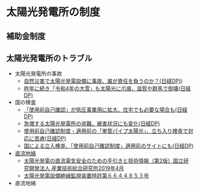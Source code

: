 # 太陽光発電所の制度

## 補助金制度


## 太陽光発電所のトラブル

- 太陽光発電所の事故
    - [自然災害で太陽光発電設備に事故、誰が責任を負うのか？(日経DP)](https://project.nikkeibp.co.jp/ms/atcl/19/feature/00005/122000043/))
    - [昨年に続き「令和4年の大雪」も太陽光に爪痕、滋賀や群馬で倒壊(日経DP)](https://project.nikkeibp.co.jp/ms/atcl/19/feature/00002/00099/)
- 国の検査
    - [「使用前自己確認」が低圧事業用に拡大、住宅でも必要な場合も(日経DP)](https://project.nikkeibp.co.jp/ms/atcl/19/feature/00002/00132/?ST=msb)
    - [急増する太陽光発電所の盗難、被害状況にも変化(日経DP)](https://project.nikkeibp.co.jp/ms/atcl/19/feature/00002/00131/?ST=msb)
    - [使用前自己確認制度・適用前の「単管パイプ太陽光」、立ち入り検査で対応に苦慮(日経DP)](https://project.nikkeibp.co.jp/ms/atcl/19/feature/00002/00127/?ST=msb)
    - [国による立入検査、「使用前自己確認制度」適用前のサイトにも(日経DP)](https://project.nikkeibp.co.jp/ms/atcl/19/feature/00002/00122/?ST=msb)
- [直流地絡](./dc-ground-fault.md)
    - [太陽光発電の直流電気安全のための手引きと技術情報（第2版）国立研究開発法人  産業技術総合研究所2019年4月](https://unit.aist.go.jp/rpd-envene/PV/ja/service/PV_Electrical_Safety/Technical_Information_on_PV_Electrical_Safety2(AIST2019).pdf)
    - [太陽光発電設備絶縁監視装置特許第６６４４８５３号](https://www.chuden.co.jp/resource/seicho_kaihatsu/kaihatsu/techno/techno_webtenzikai2020/techno_webtenzikai2020_63_5.pdf)
- 直流地絡
